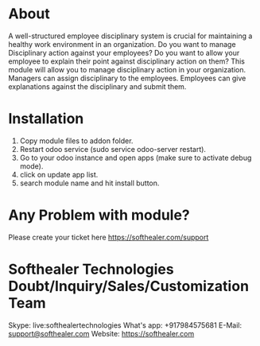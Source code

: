 About
============
A well-structured employee disciplinary system is crucial for maintaining a healthy work environment in an organization. Do you want to manage Disciplinary action against your employees? Do you want to allow your employee to explain their point against disciplinary action on them? This module will allow you to manage disciplinary action in your organization. Managers can assign disciplinary to the employees. Employees can give explanations against the disciplinary and submit them.

Installation
============
1) Copy module files to addon folder.
2) Restart odoo service (sudo service odoo-server restart).
3) Go to your odoo instance and open apps (make sure to activate debug mode).
4) click on update app list.
5) search module name and hit install button.

Any Problem with module?
=====================================
Please create your ticket here https://softhealer.com/support

Softhealer Technologies Doubt/Inquiry/Sales/Customization Team
=====================================
Skype: live:softhealertechnologies
What's app: +917984575681
E-Mail: support@softhealer.com
Website: https://softhealer.com
